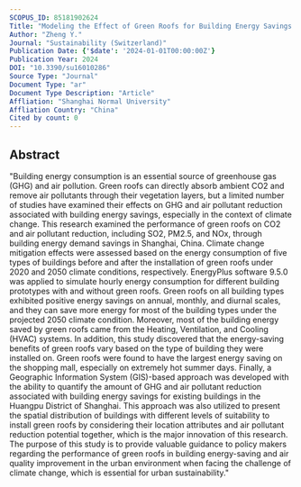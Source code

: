 ```yaml
---
SCOPUS_ID: 85181902624
Title: "Modeling the Effect of Green Roofs for Building Energy Savings and Air Pollution Reduction in Shanghai"
Author: "Zheng Y."
Journal: "Sustainability (Switzerland)"
Publication Date: {'$date': '2024-01-01T00:00:00Z'}
Publication Year: 2024
DOI: "10.3390/su16010286"
Source Type: "Journal"
Document Type: "ar"
Document Type Description: "Article"
Affliation: "Shanghai Normal University"
Affliation Country: "China"
Cited by count: 0
---
```


## Abstract
"Building energy consumption is an essential source of greenhouse gas (GHG) and air pollution. Green roofs can directly absorb ambient CO2 and remove air pollutants through their vegetation layers, but a limited number of studies have examined their effects on GHG and air pollutant reduction associated with building energy savings, especially in the context of climate change. This research examined the performance of green roofs on CO2 and air pollutant reduction, including SO2, PM2.5, and NOx, through building energy demand savings in Shanghai, China. Climate change mitigation effects were assessed based on the energy consumption of five types of buildings before and after the installation of green roofs under 2020 and 2050 climate conditions, respectively. EnergyPlus software 9.5.0 was applied to simulate hourly energy consumption for different building prototypes with and without green roofs. Green roofs on all building types exhibited positive energy savings on annual, monthly, and diurnal scales, and they can save more energy for most of the building types under the projected 2050 climate condition. Moreover, most of the building energy saved by green roofs came from the Heating, Ventilation, and Cooling (HVAC) systems. In addition, this study discovered that the energy-saving benefits of green roofs vary based on the type of building they were installed on. Green roofs were found to have the largest energy saving on the shopping mall, especially on extremely hot summer days. Finally, a Geographic Information System (GIS)-based approach was developed with the ability to quantify the amount of GHG and air pollutant reduction associated with building energy savings for existing buildings in the Huangpu District of Shanghai. This approach was also utilized to present the spatial distribution of buildings with different levels of suitability to install green roofs by considering their location attributes and air pollutant reduction potential together, which is the major innovation of this research. The purpose of this study is to provide valuable guidance to policy makers regarding the performance of green roofs in building energy-saving and air quality improvement in the urban environment when facing the challenge of climate change, which is essential for urban sustainability."

